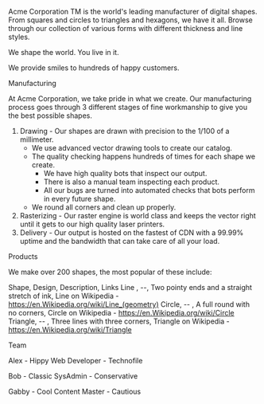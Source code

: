 Acme Corporation TM is the world's leading manufacturer of digital shapes. From squares and circles to triangles and hexagons, we have it all. Browse through our collection of various forms with different thickness and line styles.

We shape the world. You live in it.

We provide smiles to hundreds of happy customers.

Manufacturing

At Acme Corporation, we take pride in what we create. Our manufacturing process goes through 3 different stages of fine workmanship to give you the best possible shapes.


1) Drawing - Our shapes are drawn with precision to the 1/100 of a millimeter.
   * We use advanced vector drawing tools to create our catalog.
   * The quality checking happens hundreds of times for each shape we create.
     * We have high quality bots that inspect our output.
     * There is also a manual team inspecting each product.
     * All our bugs are turned into automated checks that bots perform in every future shape.
   * We round all corners and clean up properly.
2) Rasterizing - Our raster engine is world class and keeps the vector right until it gets to our high quality laser printers.
3) Delivery - Our output is hosted on the fastest of CDN with a 99.99% uptime and the bandwidth that can take care of all your load.

Products

We make over 200 shapes, the most popular of these include:

Shape,  Design, Description, Links
Line , --,  Two pointy ends and a straight stretch of ink, Line on Wikipedia - https://en.Wikipedia.org/wiki/Line_(geometry)
Circle,  -- , A full round with no corners, Circle on Wikipedia - https://en.Wikipedia.org/wiki/Circle
Triangle,  -- , Three lines with three corners,  Triangle on Wikipedia - https://en.Wikipedia.org/wiki/Triangle

Team


Alex - Hippy Web Developer - Technofile

Bob - Classic SysAdmin - Conservative

Gabby - Cool Content Master - Cautious
